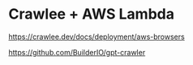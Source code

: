 # Crawlee + AWS Lambda

https://crawlee.dev/docs/deployment/aws-browsers

https://github.com/BuilderIO/gpt-crawler
